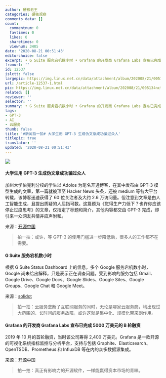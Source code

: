 ```yaml
---
author: 硬核老王
categories: 硬核观察
comments_data: []
count:
  commentnum: 0
  favtimes: 0
  likes: 0
  sharetimes: 0
  viewnum: 3405
date: '2020-08-21 00:51:43'
editorchoice: false
excerpt: • G Suite 服务宕机数小时 • Grafana 的开发商 Grafana Labs 宣布已完成 5000 万美元的 B 轮融资
fromurl: ''
id: 12537
islctt: false
largepic: https://img.linux.net.cn/data/attachment/album/202008/21/005134nctawqncaclwi2ni.jpg
url: /article-12537-1.html
pic: https://img.linux.net.cn/data/attachment/album/202008/21/005134nctawqncaclwi2ni.jpg.thumb.jpg
related: []
reviewer: ''
selector: ''
summary: • G Suite 服务宕机数小时 • Grafana 的开发商 Grafana Labs 宣布已完成 5000 万美元的 B 轮融资
tags:
- GPT-3
- AI
- 云服务
thumb: false
title: '#新闻拍一拍# 大学生用 GPT-3 生成伪文章成功骗过众人'
titlepic: true
translator: ''
updated: '2020-08-21 00:51:43'
---
```


![](/data/attachment/album/202008/21/005134nctawqncaclwi2ni.jpg)


#### 大学生用 GPT-3 生成伪文章成功骗过众人


加州大学伯克利分校的学生以 Adolos 为笔名开通博客，在其中发布由 GPT-3 模型生成的文章，第一篇就被顶至 Hacker News 头条，还被 medium 等各大平台转载，该博客迅速获得了 60 位关注者及大约 2.6 万访问量。但注意到文章是由人工智能生成，且提出质疑的人屈指可数。这篇题为《觉得生产力低下？也许你应该停止过度思考》的文章，仅指定了标题和简介，其他内容都交由 GPT-3 完成，却引来一众网友共情并应声附和。


来源：[开源中国](https://www.oschina.net/news/118021/gpt-3-fake-blog)



> 
> 拍一拍：或许，等 GPT-3 的使用门槛进一步降低后，很多人的工作都不在需要。
> 
> 
> 


#### G Suite 服务宕机数小时


根据 G Suite Status Dashboard 上的信息，多个 Google 服务宕机数小时，Google 尚未给出解释，只是表示正在调查问题。受到影响的服务包括 Gmail、Google Drive、Google Docs、Google Slides、Google Sites、Google Groups、Google Chat 和 Google Meet。


来源：[solidot](https://www.solidot.org/story?sid=65302)



> 
> 拍一拍：云服务垄断了互联网服务的同时，无论是哪家云服务商，均出现过大范围的、长时间的服务故障，或许这就是集中化、规模化带来副作用。
> 
> 
> 


#### Grafana 的开发商 Grafana Labs 宣布已完成 5000 万美元的 B 轮融资


2019 年 10 月的首轮融资，当时该公司筹得 2,400 万美元。Grafana 是一款开源的可视化系统指标监控与分析平台，支持与包括 Graphite、Elasticsearch、OpenTSDB、Prometheus 和 InfluxDB 等在内的众多数据源集成。


来源：[开源中国](https://www.oschina.net/news/118041/grafana-labs-raises-50m-in-series-b-funding)



> 
> 拍一拍：真正有影响力的开源软件，一样能赢得资本市场的青睐。
> 
> 
>
